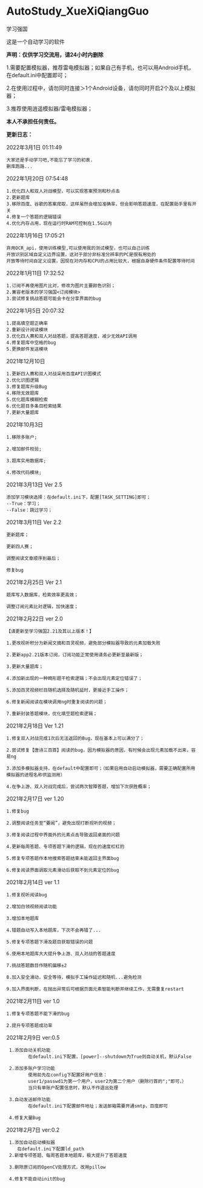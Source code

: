 # AutoStudy_XueXiQiangGuo
学习强国



这是一个自动学习的软件

****声明：仅供学习交流用，请24小时内删除****

1.需要配置模拟器，推荐雷电模拟器；如果自己有手机，也可以用Android手机，在default.ini中配置即可；

2.在使用过程中，请勿同时连接＞1个Android设备，请勿同时开启2个及以上模拟器；

3.推荐使用逍遥模拟器/雷电模拟器；

**本人不承担任何责任。**

**更新日志：**

2022年3月1日 01:11:49
    
    大家还是手动学习吧,不能忘了学习的初衷.
    删库跑路...

2022年1月20日 07:54:48

    1.优化四人和双人对战模型，可以实现答案预测和秒点击
    2.更新题库
    3.移除百度、谷歌的答案爬取，这样虽然会增加准确率，但会影响答题速度，在配置助手里有开关
    4.修复一个答题的逻辑错误
    4.优化内存占用，现在运行时RAM可控制在1.5G以内
    
2022年1月16日 17:05:21

    弃用OCR_api，使用训练模型,可以使用我的测试模型，也可以自己训练
    开放识别区域自定义边界设置，这对于部分非标准分辨率的PC是很有用处的
    开放等待时间自定义设置，因现在对内存和CPU的占用比较大，根据自身硬件条件配置等待时间
    
2022年1月11日 17:32:52

    1.订阅不再使用图片比对，修改为图片主要颜色识别；
    2.兼容老版本的学习强国<订阅模块>
    3.尝试修复挑战答题可能会卡在分享界面的bug


2022年1月5日 20:07:32

    1.提高填空题正确率
    2.重新设计阅读模块
    3.优化四人赛和双人对战答题，提高答题速度，减少无效API调用
    4.修复题库中空格的bug
    5.更换邮件发送模块


2021年12月10日 
    
    1.更新四人赛和双人对战采用百度API识图模式
    2.优化识图逻辑
    3.修复题库升级Bug
    4.移除无效题库
    5.优化题库模糊检索
    6.优化题目多条目检索结果
    7.更新大量题库


2021年10月3日 

    1.移除多账户;

    2.增加邮件校验;
    
    3.题库实用数据库;
    
    4.修改代码模块;

2021年3月13日 Ver 2.5

    添加学习模块选择：在default.ini下，配置[TASK_SETTING]即可；
    --True：学习；
    --False：跳过学习；

2021年3月11日 Ver 2.2
    
    更新题库；
    
    更新四人赛；
    
    调整阅读文章顺序到最后；
    
    修复bug

2021年2月25日 Ver 2.1

    题库写入数据库，检索效率更高效；
    
    调整订阅元素比对逻辑，加快速度；

2021年2月22日 ver 2.0
    
    【请更新至学习强国2.21及其以上版本！】
    
    1.更改视听积分为新闻文摘和百灵视频，避免部分模拟器导致的元素加载失败
    
    2.更新app2.21版本订阅，订阅功能正常使用请务必更新至最新版；
    
    3.更新大量题库；
    
    4.添加新出现的一种畸形题干检索逻辑；不会出现元素定位错误了；
    
    5.添加百灵视频栏目随机选择及随机延时，更接近手工操作；
    
    6.修复新闻阅读在模块调用ng时重复阅读的问题；
    
    7.重新封装答题模块，优化填空题检索逻辑；
     

2021年2月18日 Ver 1.21

    1.修复双人对战完成1次后无法返回的Bug，现在基本上可以满分了；
    
    2.尝试修复【唐诗三百首】阅读的bug，因为模拟器的原因，有时候会出现元素加载不出来，容易ng
    
    3.添加多模拟器支持，在default中配置即可；（如果启用自动启动模拟器，需要正确配置所用模拟器的进程名称供监测用）
    
    4.在争上游、双人对战完成后，尝试两次智障答题，增加下次获胜概率；

2021年2月17日 ver 1.20

    1.修复bug
    
    2.调整阅读任务至“要闻”，避免出现打断视听的视频；
    
    3.修复阅读过程中界面外的元素点击导致返回桌面的问题
    
    4.更新每周答题、专项答题下滑的逻辑，现在的速度杠杠的
    
    5.修复专项答题作本地搜索答题结束未能返回主界面bug
    
    6.修复阅读界面调取元素滑动后获取不到元素定位的bug

2021年2月14日 ver 1.1

    1.修复视听阅读bug
    
    2.增加白领视频阅读功能
    
    3.增加本地题库
    
    4.错题自动写入本地题库，下次不会再错了...
    
    5.修复专项答题下滑及题目获取错误的问题
 
    6.使用本地题库大大提升争上游、双人对战的答题速度
    
    7.挑战答题数目作随机偏移±2
    
    8.加入安全滑动，安全等待，模拟手工操作延迟和随机...避免检测
    
    9.加入界面判断，在抛出异常后可根据页面元素智能判断并继续工作，无需重复restart
    

2021年2月11日 ver 1.0

    1.修复专项答题不能下滑的bug
    
    2.提升专项答题成功率

2021年2月9日 ver:0.5
 
     1.添加自动关机功能
            在default.ini下配置，[power]--shutdown为True则自动关机，默认False
     
     2.添加多账户学习功能
            使用前先在config下配置好用户信息：
            user1/passwd1为第一个用户，user2为第二个用户（删除行首的";"即可，）
            当只有单账户配置信息时，默认不作退出处理
            
     3.自动发送邮件功能
            在default.ini下配置邮件地址；发送邮箱需要开通smtp，百度即可
            
     4.修复大量Bug

2021年2月7日 ver:0.2

     1.添加自动启动模拟器
        在default.ini下配置ld_path 
     2.新增专项答题、每周答题本地题库，极大提升了答题速度
     
     3.删除原订阅的OpenCV处理方式，改用pillow
     
     4.修复不能自动init的bug
 

            

